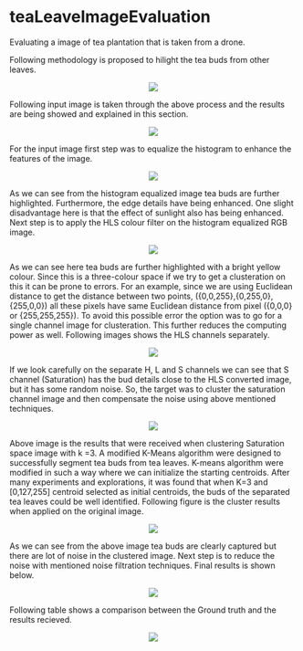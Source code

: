 # teaLeaveImageEvaluation
 Evaluating a image of tea plantation that is taken from a drone.
 
 Following methodology is proposed to hilight the tea buds from other leaves.
 
<p align="center"><img src="https://user-images.githubusercontent.com/25722196/69854725-cf04da80-12af-11ea-8b1b-8d27862a0bbd.png" /></p>
 
Following input image is taken through the above process and the results are being showed and explained in this section.

<p align="center"><img src="https://user-images.githubusercontent.com/25722196/69854815-0a070e00-12b0-11ea-92ae-891dea871d97.png" /></p>

For the input image first step was to equalize the histogram to enhance the features of the image.

<p align="center"><img src="https://user-images.githubusercontent.com/25722196/69854836-19865700-12b0-11ea-8d41-5e58ac8ce8ee.png" /></p>

As we can see from the histogram equalized image tea buds are further highlighted. Furthermore, the edge details have being enhanced. One slight disadvantage here is that the effect of sunlight also has being enhanced. 
Next step is to apply the HLS colour filter on the histogram equalized RGB image.

<p align="center"><img src="https://user-images.githubusercontent.com/25722196/69854913-53575d80-12b0-11ea-8cd9-cffb40aef857.png" /></p>

As we can see here tea buds are further highlighted with a bright yellow colour. Since this is a three-colour space if we try to get a clusteration on this it can be prone to errors. For an example, since we are using Euclidean distance to get the distance between two points, ({0,0,255},{0,255,0},{255,0,0}) all these pixels have same Euclidean distance from pixel ({0,0,0} or {255,255,255}). To avoid this possible error the option was to go for a single channel image for clusteration. This further reduces the computing power as well. Following images shows the HLS channels separately. 

<p align="center"><img src="https://user-images.githubusercontent.com/25722196/69855044-9dd8da00-12b0-11ea-900d-beed69444a08.png" /></p>

If we look carefully on the separate H, L and S channels we can see that S channel (Saturation) has the bud details close to the HLS converted image, but it has some random noise. So, the target was to cluster the saturation channel image and then compensate the noise using above mentioned techniques. 

<p align="center"><img src="https://user-images.githubusercontent.com/25722196/69855075-b648f480-12b0-11ea-9b00-0596351a6de5.png" /></p>

Above image is the results that were received when clustering Saturation space image with k =3. A modified K-Means algorithm were designed to successfully segment tea buds from tea leaves. K-means algorithm were modified in such a way where we can initialize the starting centroids.  After many experiments and explorations, it was found that when K=3 and [0,127,255] centroid selected as initial centroids, the buds of the separated tea leaves could be well identified.
Following figure is the cluster results when applied on the original image. 

<p align="center"><img src="https://user-images.githubusercontent.com/25722196/69855130-ceb90f00-12b0-11ea-9bf8-c7824056eddf.png" /></p>

As we can see from the above image tea buds are clearly captured but there are lot of noise in the clustered image.  Next step is to reduce the noise with mentioned noise filtration techniques. 
Final results is shown below.

<p align="center"><img src="https://user-images.githubusercontent.com/25722196/69855195-f7d99f80-12b0-11ea-88d9-c8f461081546.png" /></p>

Following table shows a comparison between the Ground truth and the results recieved.

<p align="center"><img src="https://user-images.githubusercontent.com/25722196/69855291-3707f080-12b1-11ea-8783-c587416879ac.png" /></p>

